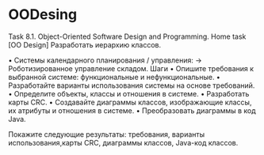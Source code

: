 # OODesing
Task 8.1. Object-Oriented Software Design and Programming. Home task [OO Design]
Разработать иерархию классов.

•	Системы календарного планирования / управления:
->	Роботизированное управление складом.
Шаги
•	Опишите требования к выбранной системе: функциональные и нефункциональные.
•	Разработайте варианты использования системы на основе требований.
•	Определите объекты, классы и отношения в системе. 
•	Разработать карты CRC.
•	Создавайте диаграммы классов, изображающие классы, их атрибуты и отношения в системе.
•	Преобразовать диаграммы в код Java. 

Покажите   следующие  результаты: требования, варианты использования,карты CRC, диаграммы классов, Java-код классов.
